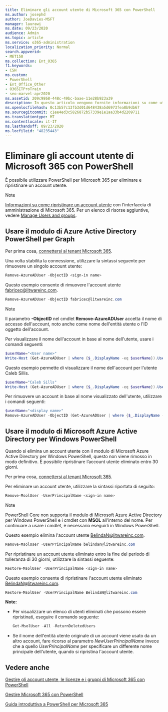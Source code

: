 ```yaml
---
title: Eliminare gli account utente di Microsoft 365 con PowerShell
ms.author: josephd
author: JoeDavies-MSFT
manager: laurawi
ms.date: 09/23/2020
audience: Admin
ms.topic: article
ms.service: o365-administration
localization_priority: Normal
search.appverid:
- MET150
ms.collection: Ent_O365
f1.keywords:
- CSH
ms.custom:
- PowerShell
- Ent_Office_Other
- O365ITProTrain
- seo-marvel-apr2020
ms.assetid: 209c9868-448c-49bc-baae-11e28b923a39
description: In questo articolo vengono fornite informazioni su come utilizzare i diversi moduli di PowerShell per eliminare gli account utente di Microsoft 365.
ms.openlocfilehash: 0c13b57c13fb3d01d648438a5d6973fea8b9db67
ms.sourcegitcommit: c1ee4ed3c5826872b57339e1e1aa33b4d2209711
ms.translationtype: MT
ms.contentlocale: it-IT
ms.lasthandoff: 09/23/2020
ms.locfileid: "48235443"
---
```

# <a name="delete-microsoft-365-user-accounts-with-powershell"></a>Eliminare gli account utente di Microsoft 365 con PowerShell

È possibile utilizzare PowerShell per Microsoft 365 per eliminare e ripristinare un account utente.

>[!Note]
>[Informazioni su come ripristinare un account utente](https://docs.microsoft.com/microsoft-365/admin/add-users/restore-user) con l'interfaccia di amministrazione di Microsoft 365. Per un elenco di risorse aggiuntive, vedere [Manage Users and groups](https://docs.microsoft.com/microsoft-365/admin/add-users/).
>   
   
## <a name="use-the-azure-active-directory-powershell-for-graph-module"></a>Usare il modulo di Azure Active Directory PowerShell per Graph

Per prima cosa, [connettersi al tenant Microsoft 365](connect-to-microsoft-365-powershell.md#connect-with-the-azure-active-directory-powershell-for-graph-module).

Una volta stabilita la connessione, utilizzare la sintassi seguente per rimuovere un singolo account utente:
  
```powershell
Remove-AzureADUser -ObjectID <sign-in name>
```

Questo esempio consente di rimuovere l'account utente fabricec@litwareinc.com.
  
```powershell
Remove-AzureADUser -ObjectID fabricec@litwareinc.com
```

> [!NOTE]
> Il parametro **-ObjectID** nel cmdlet **Remove-AzureADUser** accetta il nome di accesso dell'account, noto anche come nome dell'entità utente o l'ID oggetto dell'account.
  
Per visualizzare il nome dell'account in base al nome dell'utente, usare i comandi seguenti:
  
```powershell
$userName="<User name>"
Write-Host (Get-AzureADUser | where {$_.DisplayName -eq $userName}).UserPrincipalName
```

Questo esempio permette di visualizzare il nome dell'account per l'utente Caleb Sillis.
  
```powershell
$userName="Caleb Sills"
Write-Host (Get-AzureADUser | where {$_.DisplayName -eq $userName}).UserPrincipalName
```

Per rimuovere un account in base al nome visualizzato dell'utente, utilizzare i comandi seguenti:
  
```powershell
$userName="<display name>"
Remove-AzureADUser -ObjectID (Get-AzureADUser | where {$_.DisplayName -eq $userName}).UserPrincipalName
```

## <a name="use-the-microsoft-azure-active-directory-module-for-windows-powershell"></a>Usare il modulo di Microsoft Azure Active Directory per Windows PowerShell

Quando si elimina un account utente con il modulo di Microsoft Azure Active Directory per Windows PowerShell, questo non viene rimosso in modo definitivo. È possibile ripristinare l’account utente eliminato entro 30 giorni.

Per prima cosa, [connettersi al tenant Microsoft 365](connect-to-microsoft-365-powershell.md#connect-with-the-microsoft-azure-active-directory-module-for-windows-powershell).

Per eliminare un account utente, utilizzare la sintassi riportata di seguito:
  
```powershell
Remove-MsolUser -UserPrincipalName <sign-in name>
```

>[!Note]
>PowerShell Core non supporta il modulo di Microsoft Azure Active Directory per Windows PowerShell e i cmdlet con **MSOL** all'interno del nome. Per continuare a usare i cmdlet, è necessario eseguirli in Windows PowerShell.
>

Questo esempio elimina l'account utente BelindaN@litwareinc.com.
  
```powershell
Remove-MsolUser -UserPrincipalName belindan@litwareinc.com
```

Per ripristinare un account utente eliminato entro la fine del periodo di tolleranza di 30 giorni, utilizzare la sintassi seguente:
  
```powershell
Restore-MsolUser -UserPrincipalName <sign-in name>
```

Questo esempio consente di ripristinare l'account utente eliminato BelindaN@litwareinc.com.
  
```powershell
Restore-MsolUser -UserPrincipalName BelindaN@litwareinc.com
```

 **Note:**
  
- Per visualizzare un elenco di utenti eliminati che possono essere ripristinati, eseguire il comando seguente:
    
  ```powershell
  Get-MsolUser -All -ReturnDeletedUsers
  ```

- Se il nome dell'entità utente originale di un account viene usato da un altro account, fare ricorso al parametro _NewUserPrincipalName_ invece che a quello _UserPrincipalName_ per specificare un differente nome principale dell'utente, quando si ripristina l'account utente.


## <a name="see-also"></a>Vedere anche

[Gestire gli account utente, le licenze e i gruppi di Microsoft 365 con PowerShell](manage-user-accounts-and-licenses-with-microsoft-365-powershell.md)
  
[Gestire Microsoft 365 con PowerShell](manage-microsoft-365-with-microsoft-365-powershell.md)
  
[Guida introduttiva a PowerShell per Microsoft 365](getting-started-with-microsoft-365-powershell.md)
